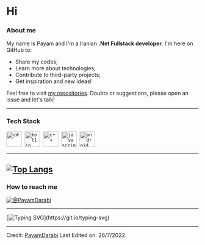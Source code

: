 # Hi
 
###  About me 

My name is Payam and I'm a Iranian **.Net Fullstack developer**. I'm here on GitHub to:
- Share my codes;
- Learn more about technologies;
- Contribute to third-party projects;
- Get inspiration and new ideas!

Feel free to visit [my repositories](https://github.com/PayamDarabi?tab=repositories). Doubts or suggestions, please open an issue and let's talk!

---

### Tech Stack 

<code><img src="https://github.com/yurijserrano/Github-Profile-Readme-Logos/blob/master/programming%20languages/c%23.svg" alt="c#" width="40" height="40" /></code>&nbsp;
<code><img src="https://github.com/yurijserrano/Github-Profile-Readme-Logos/blob/master/programming%20languages/kotlin.svg" alt="kotlin" width="40" height="40" /></code>&nbsp;
<code><img src="https://github.com/yurijserrano/Github-Profile-Readme-Logos/blob/master/programming%20languages/c%2B%2B.svg" alt="c++" width="40" height="40" /></code>&nbsp;
<code><img src="https://github.com/yurijserrano/Github-Profile-Readme-Logos/blob/master/programming%20languages/javascript.svg" alt="javascript" width="40" height="40" /></code>&nbsp;
<code><img src="https://github.com/yurijserrano/Github-Profile-Readme-Logos/blob/master/frameworks/android.svg" alt="android" width="40" height="40" /></code>&nbsp;
</br>

---
[![Top Langs](https://github-readme-stats.vercel.app/api/top-langs/?username=PayamDarabi&layout=compact)](https://github.com/anuraghazra/github-readme-stats)
---
### How to reach me 

[![@PayamDarabi](https://img.icons8.com/fluency/48/000000/linkedin.png "@PayamDarabi")](https://www.linkedin.com/in/payamdarabi/)

---

[![Typing SVG](https://readme-typing-svg.herokuapp.com?font=Ubuntu&color=%230EAA20&vCenter=true&lines=Thanks+for+visiting!+You're+welcome!)](https://git.io/typing-svg)

------

Credit: [PayamDarabi](https://github.com/PayamDarabi)
Last Edited on: 26/7/2022.
